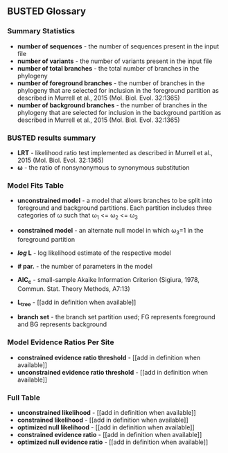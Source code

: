 
## BUSTED Glossary

 

### Summary Statistics

* **number of sequences** - the number of sequences present in the input file
* **number of variants** - the number of variants present in the input file
* **number of total branches** - the total number of branches in the phylogeny
* **number of foreground branches** - the number of branches in the phylogeny that are selected for inclusion in the foreground partition as described in Murrell et al., 2015 (Mol. Biol. Evol. 32:1365)
* **number of background branches** - the number of branches in the phylogeny that are selected for inclusion in the background partition as described in Murrell et al., 2015 (Mol. Biol. Evol. 32:1365)

### BUSTED results summary
* **LRT** - likelihood ratio test implemented as described in Murrell et al., 2015 (Mol. Biol. Evol. 32:1365)
* **ω** - the ratio of nonsynonymous to synonymous substitution

### Model Fits Table

* **unconstrained model** - a model that allows branches to be split into foreground and background partitions. Each partition includes three categories of ω such that ω<sub>1</sub> <= ω<sub>2</sub> <= ω<sub>3</sub>

* **constrained model** - an alternate null model in which ω<sub>3</sub>=1 in the foreground partition

* ***log* L** - log likelihood estimate of the respective model

* **\# par.** - the number of parameters in the model

* **AIC<sub>c</sub>**  - small-sample Akaike Information Criterion (Sigiura, 1978, Commun. Stat. Theory Methods, A7:13) 

* **L<sub>tree</sub>** - [[add in definition when available]]

* **branch set** - the branch set partition used; FG represents foreground and BG represents background

### Model Evidence Ratios Per Site

* **constrained evidence ratio threshold** -  [[add in definition when available]]
* **unconstrained evidence ratio threshold** -  [[add in definition when available]]
 
 
### Full Table

* **unconstrained likelihood** -  [[add in definition when available]]
* **constrained likelihood** -  [[add in definition when available]]
* **optimized null likelihood** -  [[add in definition when available]]
* **constrained evidence ratio** -  [[add in definition when available]]
* **optimized null evidence ratio** -  [[add in definition when available]]




